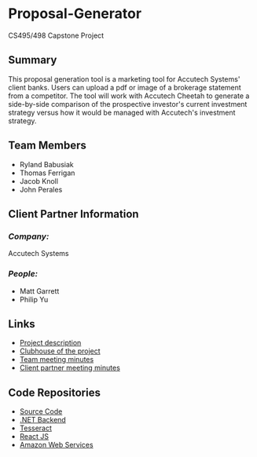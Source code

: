 # Proposal-Generator
CS495/498 Capstone Project

## **Summary**

This proposal generation tool is a marketing tool for Accutech Systems' client banks. Users can upload a pdf or image of a brokerage statement from a competitor. The tool will work with Accutech Cheetah to generate a side-by-side comparison of the prospective investor's current investment strategy versus how it would be managed with Accutech's investment strategy.

## **Team Members**

- Ryland Babusiak
- Thomas Ferrigan
- Jacob Knoll
- John Perales

## **Client Partner Information**

### *Company:*
Accutech Systems

### *People:*
- Matt Garrett
- Philip Yu

## **Links**

- [Project description](ProjectDescription.md)
- [Clubhouse of the project](https://app.clubhouse.io/cscap)
- [Team meeting minutes](MeetingMinutes/Team)
- [Client partner meeting minutes](MeetingMinutes/ClientPartner)

## **Code Repositories**

- [Source Code](https://github.com/japperales/CS495-Capstone-Puma)
- [.NET Backend](https://dotnet.microsoft.com/)
- [Tesseract](https://github.com/tesseract-ocr/tesseract)
- [React JS](https://reactjs.org/)
- [Amazon Web Services](https://aws.amazon.com/)

